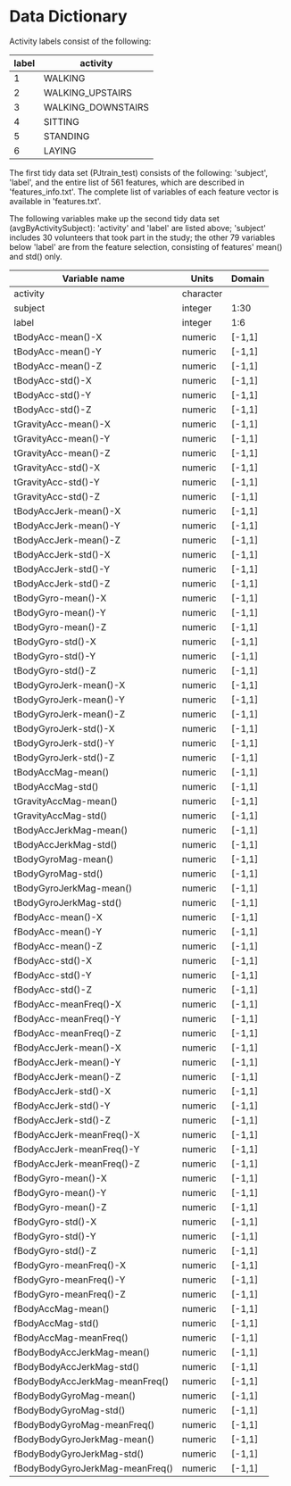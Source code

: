 # Data Dictionary


Activity labels consist of the following:

label | activity
--- | ---
1 | WALKING
2 | WALKING_UPSTAIRS
3 | WALKING_DOWNSTAIRS
4 | SITTING
5 | STANDING
6 | LAYING

The first tidy data set (PJtrain_test) consists of the following: 'subject', 'label', and the entire list of 561 features, which are described in 'features_info.txt'. The complete list of variables of each feature vector is available in 'features.txt'. 

The following variables make up the second tidy data set (avgByActivitySubject): 'activity' and 'label' are listed above; 'subject' includes 30 volunteers that took part in the study; the other 79 variables below 'label' are from the feature selection, consisting of features' mean() and std() only.

|Variable name	|Units	|Domain
|---|	---|	---|
|activity|	character|	|
|subject|	integer|	1:30|
|label|	integer|	1:6|
|tBodyAcc-mean()-X|	numeric|	[-1,1]|
|tBodyAcc-mean()-Y|	numeric|	[-1,1]|
|tBodyAcc-mean()-Z|	numeric|	[-1,1]|
|tBodyAcc-std()-X|	numeric|	[-1,1]|
|tBodyAcc-std()-Y|	numeric|	[-1,1]|
|tBodyAcc-std()-Z|	numeric|	[-1,1]|
|tGravityAcc-mean()-X|	numeric|	[-1,1]|
|tGravityAcc-mean()-Y|	numeric|	[-1,1]|
|tGravityAcc-mean()-Z|	numeric|	[-1,1]|
|tGravityAcc-std()-X|	numeric|	[-1,1]|
|tGravityAcc-std()-Y|	numeric|	[-1,1]|
|tGravityAcc-std()-Z|	numeric|	[-1,1]|
|tBodyAccJerk-mean()-X|	numeric|	[-1,1]|
|tBodyAccJerk-mean()-Y|	numeric|	[-1,1]|
|tBodyAccJerk-mean()-Z|	numeric|	[-1,1]|
|tBodyAccJerk-std()-X|	numeric|	[-1,1]|
|tBodyAccJerk-std()-Y|	numeric|	[-1,1]|
|tBodyAccJerk-std()-Z|	numeric|	[-1,1]|
|tBodyGyro-mean()-X|	numeric|	[-1,1]|
|tBodyGyro-mean()-Y|	numeric|	[-1,1]|
|tBodyGyro-mean()-Z|	numeric|	[-1,1]|
|tBodyGyro-std()-X|	numeric|	[-1,1]|
|tBodyGyro-std()-Y|	numeric|	[-1,1]|
|tBodyGyro-std()-Z|	numeric|	[-1,1]|
|tBodyGyroJerk-mean()-X|	numeric|	[-1,1]|
|tBodyGyroJerk-mean()-Y|	numeric|	[-1,1]|
|tBodyGyroJerk-mean()-Z|	numeric|	[-1,1]|
|tBodyGyroJerk-std()-X|	numeric|	[-1,1]|
|tBodyGyroJerk-std()-Y|	numeric|	[-1,1]|
|tBodyGyroJerk-std()-Z|	numeric|	[-1,1]|
|tBodyAccMag-mean()|	numeric|	[-1,1]|
|tBodyAccMag-std()|	numeric|	[-1,1]|
|tGravityAccMag-mean()|	numeric|	[-1,1]|
|tGravityAccMag-std()|	numeric|	[-1,1]|
|tBodyAccJerkMag-mean()|	numeric|	[-1,1]|
|tBodyAccJerkMag-std()|	numeric|	[-1,1]|
|tBodyGyroMag-mean()|	numeric|	[-1,1]|
|tBodyGyroMag-std()|	numeric|	[-1,1]|
|tBodyGyroJerkMag-mean()|	numeric|	[-1,1]|
|tBodyGyroJerkMag-std()|	numeric|	[-1,1]|
|fBodyAcc-mean()-X|	numeric|	[-1,1]|
|fBodyAcc-mean()-Y|	numeric|	[-1,1]|
|fBodyAcc-mean()-Z|	numeric|	[-1,1]|
|fBodyAcc-std()-X|	numeric|	[-1,1]|
|fBodyAcc-std()-Y|	numeric|	[-1,1]|
|fBodyAcc-std()-Z|	numeric|	[-1,1]|
|fBodyAcc-meanFreq()-X|	numeric|	[-1,1]|
|fBodyAcc-meanFreq()-Y|	numeric|	[-1,1]|
|fBodyAcc-meanFreq()-Z|	numeric|	[-1,1]|
|fBodyAccJerk-mean()-X|	numeric|	[-1,1]|
|fBodyAccJerk-mean()-Y|	numeric|	[-1,1]|
|fBodyAccJerk-mean()-Z|	numeric|	[-1,1]|
|fBodyAccJerk-std()-X|	numeric|	[-1,1]|
|fBodyAccJerk-std()-Y|	numeric|	[-1,1]|
|fBodyAccJerk-std()-Z|	numeric|	[-1,1]|
|fBodyAccJerk-meanFreq()-X|	numeric|	[-1,1]|
|fBodyAccJerk-meanFreq()-Y|	numeric|	[-1,1]|
|fBodyAccJerk-meanFreq()-Z|	numeric|	[-1,1]|
|fBodyGyro-mean()-X|	numeric|	[-1,1]|
|fBodyGyro-mean()-Y|	numeric|	[-1,1]|
|fBodyGyro-mean()-Z|	numeric|	[-1,1]|
|fBodyGyro-std()-X|	numeric|	[-1,1]|
|fBodyGyro-std()-Y|	numeric|	[-1,1]|
|fBodyGyro-std()-Z|	numeric|	[-1,1]|
|fBodyGyro-meanFreq()-X|	numeric|	[-1,1]|
|fBodyGyro-meanFreq()-Y|	numeric|	[-1,1]|
|fBodyGyro-meanFreq()-Z|	numeric|	[-1,1]|
|fBodyAccMag-mean()|	numeric|	[-1,1]|
|fBodyAccMag-std()|	numeric|	[-1,1]|
|fBodyAccMag-meanFreq()|	numeric|	[-1,1]|
|fBodyBodyAccJerkMag-mean()|	numeric|	[-1,1]|
|fBodyBodyAccJerkMag-std()|	numeric|	[-1,1]|
|fBodyBodyAccJerkMag-meanFreq()|	numeric|	[-1,1]|
|fBodyBodyGyroMag-mean()|	numeric|	[-1,1]|
|fBodyBodyGyroMag-std()|	numeric|	[-1,1]|
|fBodyBodyGyroMag-meanFreq()|	numeric|	[-1,1]|
|fBodyBodyGyroJerkMag-mean()|	numeric|	[-1,1]|
|fBodyBodyGyroJerkMag-std()|	numeric|	[-1,1]|
|fBodyBodyGyroJerkMag-meanFreq()|	numeric|	[-1,1]|
